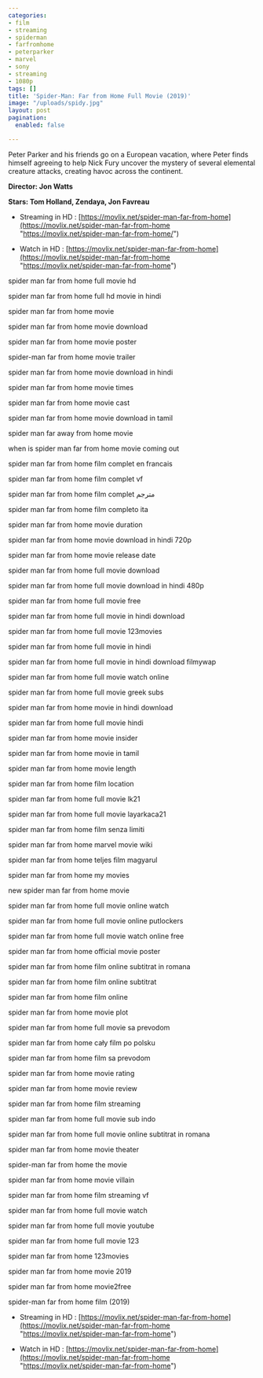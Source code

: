 ```yaml
---
categories:
- film
- streaming
- spiderman
- farfromhome
- peterparker
- marvel
- sony
- streaming
- 1080p
tags: []
title: 'Spider-Man: Far from Home Full Movie (2019)'
image: "/uploads/spidy.jpg"
layout: post
pagination:
  enabled: false

---
```

Peter Parker and his friends go on a European vacation, where Peter finds himself agreeing to help Nick Fury uncover the mystery of several elemental creature attacks, creating havoc across the continent.

**Director: Jon Watts**

**Stars: Tom Holland, Zendaya, Jon Favreau**

* Streaming in HD : [https://movlix.net/spider-man-far-from-home](https://movlix.net/spider-man-far-from-home "https://movlix.net/spider-man-far-from-home/")


* Watch in HD : [https://movlix.net/spider-man-far-from-home](https://movlix.net/spider-man-far-from-home "https://movlix.net/spider-man-far-from-home")

spider man far from home full movie hd

spider man far from home full hd movie in hindi

spider man far from home movie

spider man far from home movie download

spider man far from home movie poster

spider-man far from home movie trailer

spider man far from home movie download in hindi

spider man far from home movie times

spider man far from home movie cast

spider man far from home movie download in tamil

spider man far away from home movie

when is spider man far from home movie coming out

spider man far from home film complet en francais

spider man far from home film complet vf

spider man far from home film complet مترجم

spider man far from home film completo ita

spider man far from home movie duration

spider man far from home movie download in hindi 720p

spider man far from home movie release date

spider man far from home full movie download

spider man far from home full movie download in hindi 480p

spider man far from home full movie free

spider man far from home full movie in hindi download

spider man far from home full movie 123movies

spider man far from home full movie in hindi

spider man far from home full movie in hindi download filmywap

spider man far from home full movie watch online

spider man far from home full movie greek subs

spider man far from home movie in hindi download

spider man far from home full movie hindi

spider man far from home movie insider

spider man far from home movie in tamil

spider man far from home movie length

spider man far from home film location

spider man far from home full movie lk21

spider man far from home full movie layarkaca21

spider man far from home film senza limiti

spider man far from home marvel movie wiki

spider man far from home teljes film magyarul

spider man far from home my movies

new spider man far from home movie

spider man far from home full movie online watch

spider man far from home full movie online putlockers

spider man far from home full movie watch online free

spider man far from home official movie poster

spider man far from home film online subtitrat in romana

spider man far from home film online subtitrat

spider man far from home film online

spider man far from home movie plot

spider man far from home full movie sa prevodom

spider man far from home cały film po polsku

spider man far from home film sa prevodom

spider man far from home movie rating

spider man far from home movie review

spider man far from home film streaming

spider man far from home full movie sub indo

spider man far from home full movie online subtitrat in romana

spider man far from home movie theater

spider-man far from home the movie

spider man far from home movie villain

spider man far from home film streaming vf

spider man far from home full movie watch

spider man far from home full movie youtube

spider man far from home full movie 123

spider man far from home 123movies

spider man far from home movie 2019

spider man far from home movie2free

spider-man far from home film (2019)

* Streaming in HD : [https://movlix.net/spider-man-far-from-home](https://movlix.net/spider-man-far-from-home "https://movlix.net/spider-man-far-from-home")


* Watch in HD : [https://movlix.net/spider-man-far-from-home](https://movlix.net/spider-man-far-from-home "https://movlix.net/spider-man-far-from-home")